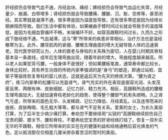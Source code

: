 肝经损伤会导致气血不通，月经血块、痛经；脾经损伤会导致气血运化失常，月经量少、崩漏、白带增多；肾经损伤就会导致腰痛、腰酸、沉、胀、空疼等，甚至闭经。其实寒就是凝滞不通，很多寒是因为温度低导致，还有很多寒症是因为经络长期痹阻而导致。我们生活中都有体验，如果蜷曲手臂时间过长就会导致手的温度降低，是因为毛细血管循环不畅，末端循环不好。如穿高跟鞋时间过长，久而久之形成下肢经络不通，气血凝滞，这与“寒”所带来的疾患非常相似，治疗方法也是温经散寒为主。此外，腰背肌肉的紧绷、腰椎生理曲度的增大无疑导致人体的迅速衰老。现代医学研究认为，人体的衰老与脊柱的关系殊为密切，人在婴儿时期其脊柱基本呈一条直线，成年后生理弯曲出现，随着年龄的增大，弯曲程度越来越高。所以老人如果驼背弓腰，一般身体不是很好；但如果腰板笔直，通常寿命都比较长，身体比较好。具有养生功效的传统内家拳强调的是“身弓”的塑造，即通过站桩、盘架子等锻炼恢复脊柱的婴儿状态，这就是返后天为先天的修炼次第。“腰为肾之府”，练习内家拳的松腰可以充盈肾气，肾气充实的外在表现是面容光润、头发茂密且黑、两眼有神、皮肤细腻、记忆力好、精力充沛。相反，高跟鞋所造成的腰椎生理弯曲加大，无疑加速脊柱老龄化的趋势，使得整个腰部气机有失顺畅。久之肾气亏虚，所带来的面色无华、头发稀疏、记忆力降低、月经紊乱，以及连带而来的痤疮、皮肤晦暗、毛孔粗大等等，都与肾气不足有关系。爱美的女士，为长久美丽打算，为了后半生少病少痛打算，奉劝您不要继续用“尖锐的”高跟鞋继续损伤自己宝贵的脚、膝关节、腰和脊柱，不要再给您宝贵的肝肾经络打结了。恢复一双朴实无华的平跟鞋，相信它所带来的实实在在的健康利益和经络通畅后容光焕发的气色，足以抵消那仅仅相差几厘米掺杂着苦涩的暂时的美丽。

